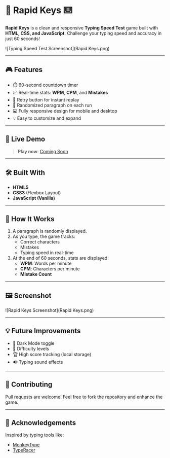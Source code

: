 # 🚀 Rapid Keys ⌨️

**Rapid Keys** is a clean and responsive **Typing Speed Test** game built with **HTML, CSS, and JavaScript**. Challenge your typing speed and accuracy in just 60 seconds!

![Typing Speed Test Screenshot](Rapid Keys.png)

---

## 🎮 Features

- ⏱️ 60-second countdown timer
- 📈 Real-time stats: **WPM**, **CPM**, and **Mistakes**
- 🔁 Retry button for instant replay
- 📜 Randomized paragraph on each run
- 💻 Fully responsive design for mobile and desktop
- 💡 Easy to customize and expand

---

## 🚀 Live Demo

> **Play now**: [Coming Soon](#)  


---

## 🛠️ Built With

- **HTML5**
- **CSS3** (Flexbox Layout)
- **JavaScript (Vanilla)**

---

## 🧠 How It Works

1. A paragraph is randomly displayed.
2. As you type, the game tracks:
   - Correct characters
   - Mistakes
   - Typing speed in real-time
3. At the end of 60 seconds, stats are displayed:
   - **WPM**: Words per minute
   - **CPM**: Characters per minute
   - **Mistake Count**

---

## 🖼️ Screenshot

![Rapid Keys Screenshot](Rapid Keys.png)

---

## 💡 Future Improvements

- 🌙 Dark Mode toggle
- 🎯 Difficulty levels
- 🏆 High score tracking (local storage)
- 🔊 Typing sound effects

---

## 🤝 Contributing

Pull requests are welcome! Feel free to fork the repository and enhance the game.

---

## 🙌 Acknowledgements

Inspired by typing tools like:
- [MonkeyType](https://monkeytype.com)
- [TypeRacer](https://www.typeracer.com)

